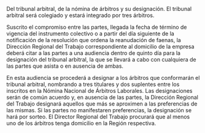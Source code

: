 Del tribunal arbitral, de la nómina de árbitros y su designación. El tribunal arbitral será colegiado y estará integrado por tres árbitros.

Suscrito el compromiso entre las partes, llegada la fecha de término de vigencia del instrumento colectivo o a partir del día siguiente de la notificación de la resolución que ordena la reanudación de faenas, la Dirección Regional del Trabajo correspondiente al domicilio de la empresa deberá citar a las partes a una audiencia dentro de quinto día para la designación del tribunal arbitral, la que se llevará a cabo con cualquiera de las partes que asista o en ausencia de ambas.

En esta audiencia se procederá a designar a los árbitros que conformarán el tribunal arbitral, nombrando a tres titulares y dos suplentes entre los inscritos en la Nómina Nacional de Árbitros Laborales. Las designaciones serán de común acuerdo y, en ausencia de las partes, la Dirección Regional del Trabajo designará aquellos que más se aproximen a las preferencias de las mismas. Si las partes no manifestaren preferencias, la designación se hará por sorteo. El Director Regional del Trabajo procurará que al menos uno de los árbitros tenga domicilio en la Región respectiva.